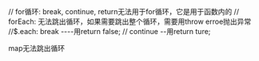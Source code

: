 // for循环: break, continue, return无法用于for循环，它是用于函数内的
// forEach: 无法跳出循环，如果需要跳出整个循环，需要用throw erroe抛出异常
//$.each: break   ----用return false; 
//        continue --用return ture;

map无法跳出循环
